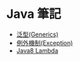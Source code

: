﻿# Java 筆記
- [泛型(Generics)](https://github.com/changemyminds/Java-Notes/tree/master/Generics)
- [例外機制(Exception)](https://github.com/changemyminds/Java-Notes/tree/master/Exception)
- [Java8 Lambda](https://github.com/changemyminds/Java-Notes/tree/master/Lambda)
